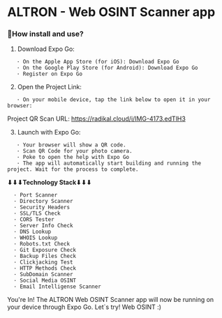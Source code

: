 # ALTRON - Web OSINT Scanner app

### **🚀How install and use?**
1. Download Expo Go:
```
   · On the Apple App Store (for iOS): Download Expo Go
   · On the Google Play Store (for Android): Download Expo Go
   · Register on Expo Go
```
2. Open the Project Link:
```
   · On your mobile device, tap the link below to open it in your browser: 
```
   Project QR Scan URL:
https://radikal.cloud/i/IMG-4173.edTlH3

3. Launch with Expo Go:
```
   · Your browser will show a QR code.
   · Scan QR Code for your photo camera.
   · Poke to open the help with Expo Go
   · The app will automatically start building and running the project. Wait for the process to complete.
```
**⬇⬇⬇Technology Stack⬇⬇⬇**
```
  · Port Scanner
  · Directory Scanner
  · Security Headers
  · SSL/TLS Check
  · CORS Tester
  · Server Info Check
  · DNS Lookup
  · WHOIS Lookup
  · Robots.txt Check
  · Git Exposure Check
  · Backup Files Check
  · Clickjacking Test
  · HTTP Methods Check
  · SubDomain Scanner
  · Social Media OSINT
  · Email Intelligense Scanner
```

You're In!
The ALTRON Web OSINT Scanner app will now be running on your device through Expo Go. Let`s try! Web OSINT :)
